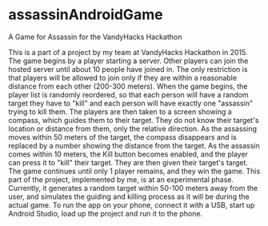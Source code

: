 # assassinAndroidGame
A Game for Assassin for the VandyHacks Hackathon

This is a part of a project by my team at VandyHacks Hackathon in 2015. The game begins by a player starting a server. Other players can join the hosted server until about 10 people have joined in. The only restriction is that players will be allowed to join only if they are within a reasonable distance from each other (200-300 meters). When the game begins, the player list is randomly reordered, so that each person will have a random target they have to "kill" and each person will have exactly one "assassin" trying to kill them. The players are then taken to a screen showing a compass, which guides them to their target. They do not know their target's location or distance from them, only the relative direction. As the assassing moves within 50 meters of the target, the compass disappears and is replaced by a number showing the distance from the target. As the assassin comes within 10 meters, the Kill button becomes enabled, and the player can press it to "kill" their target. They are then given their target's target. The game continues until only 1 player remains, and they win the game.
This part of the project, implemented by me, is at an experimental phase. Currently, it generates a random target within 50-100 meters away from the user, and simulates the guiding and killing process as it will be during the actual game.
To run the app on your phone, connect it with a USB, start up Android Studio, load up the project and run it to the phone.
